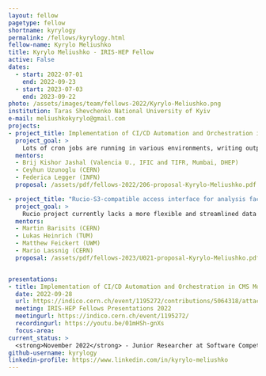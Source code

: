 ```yaml
---
layout: fellow
pagetype: fellow
shortname: kyrylogy
permalink: /fellows/kyrylogy.html
fellow-name: Kyrylo Meliushko
title: Kyrylo Meliushko - IRIS-HEP Fellow
active: False
dates:
  - start: 2022-07-01
    end: 2022-09-23
  - start: 2023-07-03
    end: 2023-09-22
photo: /assets/images/team/fellows-2022/Kyrylo-Meliushko.png
institution: Taras Shevchenko National University of Kyiv
e-mail: meliushkokyrylo@gmail.com
projects:
- project_title: Implementation of CI/CD Automation and Orchestration in CMS Monitoring Kubernetes Clusters
  project_goal: >
    Lots of cron jobs are running in various environments, writing outputs to different storages, which creates a dependency to the older infrastructure, also including Spark Analytix Cluster managed by CERN IT and ElasticSearch/EOS/MongoDB to store the results. The goal of this project is to ease and secure the adoption process of each cron job to the k8s clusters by writing individual test scripts.
  mentors:
  - Brij Kishor Jashal (Valencia U., IFIC and TIFR, Mumbai, DHEP)
  - Ceyhun Uzunoglu (CERN)
  - Federica Legger (INFN)
  proposal: /assets/pdf/fellows-2022/206-proposal-Kyrylo-Meliushko.pdf

- project_title: "Rucio-S3-compatible access interface for analysis facilities: Add S3 compatible access interface to Rucio"
  project_goal: >
    Rucio project currently lacks a more flexible and streamlined data exchange process that allows scientists to efficiently share specific data subsets for collaboration and analysis purposes. A key aspect of this project is therefore to introduce an interface that enables users to directly manage S3 buckets. This enhancement would greatly improve the user experience, providing a seamless way to handle and manipulate specific pieces of data produced within Rucio for efficient collaboration and analysis in a standardized way.
  mentors:
  - Martin Barisits (CERN)
  - Lukas Heinrich (TUM)
  - Matthew Feickert (UWM)
  - Mario Lassnig (CERN)
  proposal: /assets/pdf/fellows-2023/U021-proposal-Kyrylo-Meliushko.pdf


presentations:
- title: Implementation of CI/CD Automation and Orchestration in CMS Monitoring Kubernetes Clusters
  date: 2022-09-28
  url: https://indico.cern.ch/event/1195272/contributions/5064318/attachments/2518077/4329507/KyryloMeliushko-2.pdf
  meeting: IRIS-HEP Fellows Presentations 2022
  meetingurl: https://indico.cern.ch/event/1195272/
  recordingurl: https://youtu.be/01mHSh-gnXs
  focus-area:
current_status: >
  <strong>November 2022</strong> - Junior Researcher at Software Competence Center Hagenberg
github-username: kyrylogy
linkedin-profile: https://www.linkedin.com/in/kyrylo-meliushko
---
```

